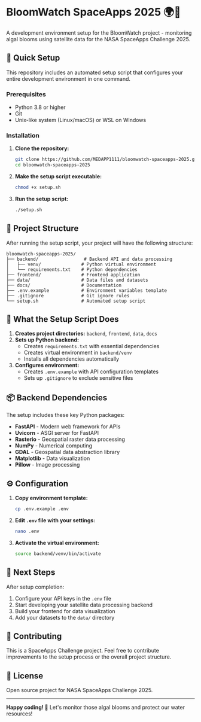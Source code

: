 # BloomWatch SpaceApps 2025 🌍🔭

A development environment setup for the BloomWatch project - monitoring algal blooms using satellite data for the NASA SpaceApps Challenge 2025.

## 🚀 Quick Setup

This repository includes an automated setup script that configures your entire development environment in one command.

### Prerequisites
- Python 3.8 or higher
- Git
- Unix-like system (Linux/macOS) or WSL on Windows

### Installation

1. **Clone the repository:**
   ```bash
   git clone https://github.com/MEDAPP1111/bloomwatch-spaceapps-2025.git
   cd bloomwatch-spaceapps-2025
   ```

2. **Make the setup script executable:**
   ```bash
   chmod +x setup.sh
   ```

3. **Run the setup script:**
   ```bash
   ./setup.sh
   ```

## 📁 Project Structure

After running the setup script, your project will have the following structure:

```
bloomwatch-spaceapps-2025/
├── backend/                 # Backend API and data processing
│   ├── venv/               # Python virtual environment
│   └── requirements.txt    # Python dependencies
├── frontend/               # Frontend application
├── data/                   # Data files and datasets
├── docs/                   # Documentation
├── .env.example            # Environment variables template
├── .gitignore              # Git ignore rules
└── setup.sh                # Automated setup script
```

## 🔧 What the Setup Script Does

1. **Creates project directories:** `backend`, `frontend`, `data`, `docs`
2. **Sets up Python backend:**
   - Creates `requirements.txt` with essential dependencies
   - Creates virtual environment in `backend/venv`
   - Installs all dependencies automatically
3. **Configures environment:**
   - Creates `.env.example` with API configuration templates
   - Sets up `.gitignore` to exclude sensitive files

## 📦 Backend Dependencies

The setup includes these key Python packages:
- **FastAPI** - Modern web framework for APIs
- **Uvicorn** - ASGI server for FastAPI
- **Rasterio** - Geospatial raster data processing
- **NumPy** - Numerical computing
- **GDAL** - Geospatial data abstraction library
- **Matplotlib** - Data visualization
- **Pillow** - Image processing

## ⚙️ Configuration

1. **Copy environment template:**
   ```bash
   cp .env.example .env
   ```

2. **Edit `.env` file with your settings:**
   ```bash
   nano .env
   ```

3. **Activate the virtual environment:**
   ```bash
   source backend/venv/bin/activate
   ```

## 🚀 Next Steps

After setup completion:
1. Configure your API keys in the `.env` file
2. Start developing your satellite data processing backend
3. Build your frontend for data visualization
4. Add your datasets to the `data/` directory

## 🤝 Contributing

This is a SpaceApps Challenge project. Feel free to contribute improvements to the setup process or the overall project structure.

## 📝 License

Open source project for NASA SpaceApps Challenge 2025.

---

**Happy coding! 🚀** Let's monitor those algal blooms and protect our water resources!
